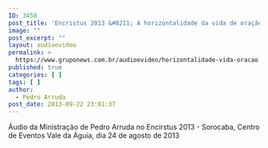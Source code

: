 ```yaml
---
ID: 3458
post_title: 'Encristus 2013 &#8211; A horizontalidade da vida de oração'
image: ""
post_excerpt: ""
layout: audioevideo
permalink: >
  https://www.gruponews.com.br/audioevideo/horizontalidade-vida-oracao
published: true
categories: [ ]
tags: [ ]
author:
  - Pedro Arruda
post_date: 2013-09-22 23:01:37
---
```

Áudio da Ministração de Pedro Arruda no Encirstus 2013 - Sorocaba, Centro de Eventos Vale da Águia, dia 24 de agosto de 2013